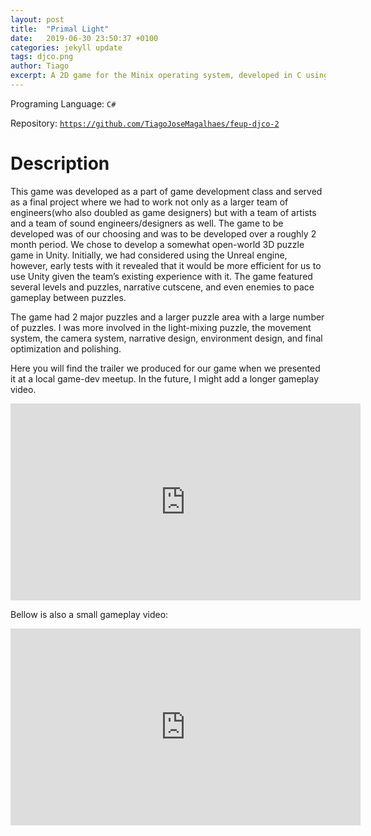 ```yaml
---
layout: post
title:  "Primal Light"
date:   2019-06-30 23:50:37 +0100
categories: jekyll update
tags: djco.png
author: Tiago
excerpt: A 2D game for the Minix operating system, developed in C using only the C standard library and Minix's OS API.
---
```


Programing Language: `C#`

Repository: [`https://github.com/TiagoJoseMagalhaes/feup-djco-2`](https://github.com/TiagoJoseMagalhaes/feup-djco-2)

# Description

This game was developed as a part of game development class and served as a final project where we had to work not only as a larger team of engineers(who also doubled as game designers) but with a team of artists and a team of sound engineers/designers as well. The game to be developed was of our choosing and was to be developed over a roughly 2 month period. We chose to develop a somewhat open-world 3D puzzle game in Unity. Initially, we had considered using the Unreal engine, however, early tests with it revealed that it would be more efficient for us to use Unity given the team’s existing experience with it. The game featured several levels and puzzles, narrative cutscene, and even enemies to pace gameplay between puzzles.

The game had 2 major puzzles and a larger puzzle area with a large number of puzzles. I was more involved in the light-mixing puzzle, the movement system, the camera system, narrative design, environment design, and final optimization and polishing.

Here you will find the trailer we produced for our game when we presented it at a local game-dev meetup. In the future, I might add a longer gameplay video.

<div class="row">
<div class="mx-auto">
<iframe width="560" height="315" src="https://www.youtube.com/embed/13aCkjGlOMk" frameborder="0" allow="accelerometer; autoplay; encrypted-media; gyroscope; picture-in-picture" allowfullscreen></iframe>
</div>
</div>

Bellow is also a small gameplay video:

<div class="row">
<div class="mx-auto">
<iframe width="560" height="315" src="https://www.youtube.com/embed/KZM4PQ9ppVg" frameborder="0" allow="accelerometer; autoplay; encrypted-media; gyroscope; picture-in-picture" allowfullscreen></iframe>
</div>
</div>